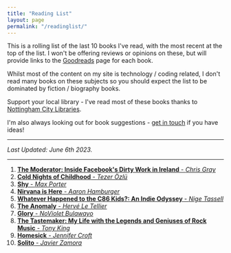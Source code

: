 ```yaml
---
title: "Reading List"
layout: page
permalink: "/readinglist/"
---
```

<div class="container">
    <div class="row">
        <div class="col-md-12">
            <p>This is a rolling list of the last 10 books I've read, with the most recent at the top of the list.  I won't be offering reviews or opinions on these, but will provide links to the <a href="https://www.goodreads.com/" target="_blank">Goodreads</a> page for each book.</p>
            <p>Whilst most of the content on my site is technology / coding related, I don't read many books on these subjects so you should expect the list to be dominated by fiction / biography books.</p>
            <p>Support your local library - I've read most of these books thanks to <a href="https://www.nottinghamcitylibraries.co.uk/" target="_blank">Nottingham City Libraries</a>.</p>
            <p>I'm also always looking out for book suggestions - <a href="/contact">get in touch</a> if you have ideas!</p>
            <hr/>
            <p><i>Last Updated: June 6th 2023.</i></p>
            <hr/>
            <ol>    
              <li><a href="https://www.goodreads.com/book/show/65829450-the-moderator" target="_blank"><b>The Moderator: Inside Facebook's Dirty Work in Ireland</b> - <i>Chris Gray</i></a></li>
              <li><a href="https://www.goodreads.com/book/show/61157636-cold-nights-of-childhood" target="_blank"><b>Cold Nights of Childhood</b> - <i>Tezer Özlü</i></a></li>
              <li><a href="https://www.goodreads.com/book/show/62039324-shy" target="_blank"><b>Shy</b> - <i>Max Porter</i></a></li>
              <li><a href="https://www.goodreads.com/book/show/42899408-nirvana-is-here" target="_blank"><b>Nirvana is Here</b> - <i>Aaron Hamburger</i></a></li>
              <li><a href="https://www.goodreads.com/book/show/60865419-whatever-happened-to-the-c86-kids" target="_blank"><b>Whatever Happened to the C86 Kids?: An Indie Odyssey</b> - <i>Nige Tassell</i></a></li>
              <li><a href="https://www.goodreads.com/book/show/56920684-the-anomaly" target="_blank"><b>The Anomaly</b> - <i>Hervé Le Tellier</i></a></li>
              <li><a href="https://www.goodreads.com/book/show/58491879-glory" target="_blank"><b>Glory</b> - <i>NoViolet Bulawayo</i></a></li>
              <li><a href="https://www.goodreads.com/book/show/61259330-the-tastemaker" target="_blank"><b>The Tastemaker: My Life with the Legends and Geniuses of Rock Music</b> - <i>Tony King</i></a></li>
              <li><a href="https://www.goodreads.com/book/show/43531017-homesick" target="_blank"><b>Homesick</b> - <i>Jennifer Croft</i></a></li>
              <li><a href="https://www.goodreads.com/book/show/59900688-solito" target="_blank"><b>Solito</b> - <i>Javier Zamora</i></a></li>                      
            </ol>
         </div>
   </div>
</div>
